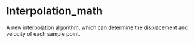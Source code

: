 # Interpolation_math
A new interpolation algorithm, which can determine the displacement and velocity of each sample point.
